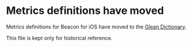 # Metrics definitions have moved

Metrics definitions for Beacon for iOS have moved to the [Glean Dictionary](https://dictionary.telemetry.mozilla.org/apps/firefox_ios).

This file is kept only for historical reference.
